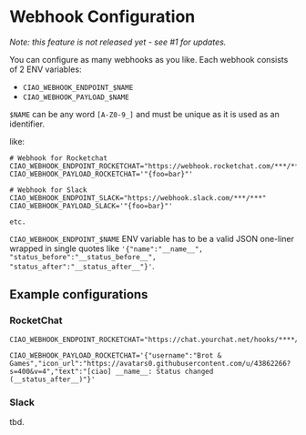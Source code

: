 # Webhook Configuration

*Note: this feature is not released yet - see #1 for updates.*

You can configure as many webhooks as you like. Each webhook consists of 2 ENV variables:

* `CIAO_WEBHOOK_ENDPOINT_$NAME`
* `CIAO_WEBHOOK_PAYLOAD_$NAME`

`$NAME` can be any word `[A-Z0-9_]` and must be unique as it is used as an identifier.

like:

````
# Webhook for Rocketchat
CIAO_WEBHOOK_ENDPOINT_ROCKETCHAT="https://webhook.rocketchat.com/***/***"
CIAO_WEBHOOK_PAYLOAD_ROCKETCHAT='"{foo=bar}"'

# Webhook for Slack
CIAO_WEBHOOK_ENDPOINT_SLACK="https://webhook.slack.com/***/***"
CIAO_WEBHOOK_PAYLOAD_SLACK='"{foo=bar}"'

etc.
````

`CIAO_WEBHOOK_ENDPOINT_$NAME` ENV variable has to be a valid JSON one-liner wrapped in single quotes like `'{"name":"__name__", "status_before":"__status_before__", "status_after":"__status_after__"}'`.

## Example configurations

### RocketChat

````
CIAO_WEBHOOK_ENDPOINT_ROCKETCHAT="https://chat.yourchat.net/hooks/****/****"

CIAO_WEBHOOK_PAYLOAD_ROCKETCHAT='{"username":"Brot & Games","icon_url":"https://avatars0.githubusercontent.com/u/43862266?s=400&v=4","text":"[ciao] __name__: Status changed (__status_after__)"}'

````

### Slack

tbd.
